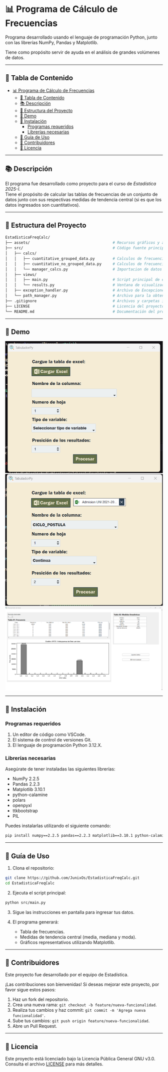 # 📊 Programa de Cálculo de Frecuencias

Programa desarrollado usando el lenguaje de programación Python, junto con las librerías NumPy, Pandas y Matplotlib.

Tiene como propósito servir de ayuda en el análisis de grandes volúmenes de datos.

---

## 📑 Tabla de Contenido

- [📊 Programa de Cálculo de Frecuencias](#-programa-de-cálculo-de-frecuencias)
  - [📑 Tabla de Contenido](#-tabla-de-contenido)
  - [📚 Descripción](#-descripción)
  - [📁 Estructura del Proyecto](#-estructura-del-proyecto)
  - [📸 Demo](#-demo)
  - [🚀 Instalación](#-instalación)
    - [Programas requeridos](#programas-requeridos)
    - [Librerías necesarias](#librerías-necesarias)
  - [📝 Guía de Uso](#-guía-de-uso)
  - [🤝 Contribuidores](#-contribuidores)
  - [📄 Licencia](#-licencia)

---

## 📚 Descripción

El programa fue desarrollado como proyecto para el curso de *Estadística 2025-I*.  
Tiene el propósito de calcular las tablas de frecuencias de un conjunto de datos junto con sus respectivas medidas de tendencia central (si es que los datos ingresados son cuantitativos).

---

## 📁 Estructura del Proyecto

```bash
EstadisticaFreqCalc/
├── assets/                                     # Recursos gráficos y archivos auxiliares
├── src/                                        # Código fuente principal del programa
│   ├── calcs/
│   │   ├── cuantitative_grouped_data.py        # Calculos de frecuencias y medidas de resumen para datos agrupados en intervalos
│   │   ├── cuantitative_no_grouped_data.py     # Calculos de frecuencias y medidas de resumen para datos no agrupados
│   │   └── manager_calcs.py                    # Importacion de datos y seleccion de tipo
│   ├── views/
│   │   ├── main.py                             # Script principal de ejecución
│   │   └── results.py                          # Ventana de visualizacion de resultados
│   ├── exception_handler.py                    # Archivo de Excepciones personalizadas
│   └── path_manager.py                         # Archivo para la obtencion de rutas absolutas
├── .gitignore                                  # Archivos y carpetas ignorados por Git
├── LICENSE                                     # Licencia del proyecto (GPL-3.0)
└── README.md                                   # Documentación del proyecto
```

---

## 📸 Demo

![Demostración del programa](assets/demo/pantallaPrograma.png)
![Demostración del programa con datos precargados](assets/demo/pantallaProgramaDatos.png)
![Demostración del programa con datos procesados y medidas de tendencia central](assets/demo/pantallaProcesamiento.png)

---

## 🚀 Instalación

### Programas requeridos

1. Un editor de código como VSCode.
2. El sistema de control de versiones Git.
3. El lenguaje de programación Python 3.12.X.

### Librerías necesarias

Asegúrate de tener instaladas las siguientes librerías:

- NumPy 2.2.5
- Pandas 2.2.3
- Matplotlib 3.10.1
- python-calamine
- polars
- openpyxl
- ttkbootstrap
- PIL

Puedes instalarlas utilizando el siguiente comando:

```bash
pip install numpy==2.2.5 pandas==2.2.3 matplotlib==3.10.1 python-calamine polars openpyxl ttkbootstrap PIL
```

---

## 📝 Guía de Uso

1. Clona el repositorio:

```bash
git clone https://github.com/JunixOs/EstadisticaFreqCalc.git
cd EstadisticaFreqCalc
```

2. Ejecuta el script principal:

```bash
python src/main.py
```

3. Sigue las instrucciones en pantalla para ingresar tus datos.

4. El programa generará:

   - Tabla de frecuencias.
   - Medidas de tendencia central (media, mediana y moda).
   - Gráficos representativos utilizando Matplotlib.

---

## 🤝 Contribuidores

Este proyecto fue desarrollado por el equipo de Estadística.

¡Las contribuciones son bienvenidas! Si deseas mejorar este proyecto, por favor sigue estos pasos:

1. Haz un fork del repositorio.
2. Crea una nueva rama: `git checkout -b feature/nueva-funcionalidad`.
3. Realiza tus cambios y haz commit: `git commit -m 'Agrega nueva funcionalidad'`.
4. Sube tus cambios: `git push origin feature/nueva-funcionalidad`.
5. Abre un Pull Request.

---

## 📄 Licencia

Este proyecto está licenciado bajo la Licencia Pública General GNU v3.0. Consulta el archivo [LICENSE](LICENSE) para más detalles.

